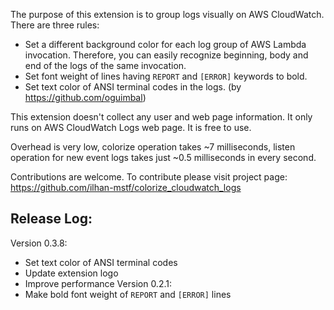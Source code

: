 The purpose of this extension is to group logs visually on AWS CloudWatch. There are three rules:
- Set a different background color for each log group of AWS Lambda invocation. Therefore, you can easily recognize beginning, body and end of the logs of the same invocation.
- Set font weight of lines having `REPORT` and `[ERROR]` keywords to bold.
- Set text color of ANSI terminal codes in the logs. (by https://github.com/oguimbal)

This extension doesn't collect any user and web page information. It only runs on AWS CloudWatch Logs web page. It is free to use.

Overhead is very low, colorize operation takes ~7 milliseconds, listen operation for new event logs takes just ~0.5 milliseconds in every second.

Contributions are welcome. To contribute please visit project page: https://github.com/ilhan-mstf/colorize_cloudwatch_logs

Release Log:
--------------------
Version 0.3.8:
- Set text color of ANSI terminal codes
- Update extension logo
- Improve performance
Version 0.2.1:
- Make bold font weight of `REPORT` and `[ERROR]` lines
